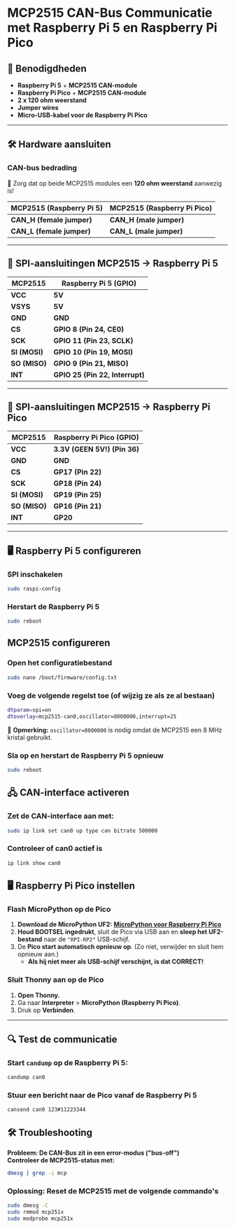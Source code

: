 # MCP2515 CAN-Bus Communicatie met Raspberry Pi 5 en Raspberry Pi Pico

## 📌 Benodigdheden
- **Raspberry Pi 5** + **MCP2515 CAN-module**
- **Raspberry Pi Pico** + **MCP2515 CAN-module**
- **2 x 120 ohm weerstand**
- **Jumper wires**
- **Micro-USB-kabel voor de Raspberry Pi Pico**

---

## 🛠️ Hardware aansluiten

### **CAN-bus bedrading**
🔹 Zorg dat op beide MCP2515 modules een **120 ohm weerstand** aanwezig is!  

| **MCP2515 (Raspberry Pi 5)** | **MCP2515 (Raspberry Pi Pico)** |
|------------------------------|---------------------------------|
| **CAN_H (female jumper)** | **CAN_H (male jumper)** |
| **CAN_L (female jumper)** | **CAN_L (male jumper)** |

---

## 🔌 SPI-aansluitingen MCP2515 → Raspberry Pi 5

| **MCP2515** | **Raspberry Pi 5 (GPIO)** |
|------------|---------------------------|
| **VCC** | **5V** |
| **VSYS** | **5V** |
| **GND** | **GND** |
| **CS** | **GPIO 8 (Pin 24, CE0)** |
| **SCK** | **GPIO 11 (Pin 23, SCLK)** |
| **SI (MOSI)** | **GPIO 10 (Pin 19, MOSI)** |
| **SO (MISO)** | **GPIO 9 (Pin 21, MISO)** |
| **INT** | **GPIO 25 (Pin 22, Interrupt)** |

---

## 🔌 SPI-aansluitingen MCP2515 → Raspberry Pi Pico

| **MCP2515** | **Raspberry Pi Pico (GPIO)** |
|------------|-------------------------------|
| **VCC** | **3.3V (GEEN 5V!) (Pin 36)** |
| **GND** | **GND** |
| **CS** | **GP17 (Pin 22)** |
| **SCK** | **GP18 (Pin 24)** |
| **SI (MOSI)** | **GP19 (Pin 25)** |
| **SO (MISO)** | **GP16 (Pin 21)** |
| **INT** | **GP20** |

---

## 🖥️ Raspberry Pi 5 configureren

### **SPI inschakelen**
```bash
sudo raspi-config
```

### **Herstart de Raspberry Pi 5**
```bash
sudo reboot
```

## MCP2515 configureren

### **Open het configuratiebestand**
```bash
sudo nano /boot/firmware/config.txt
```

###  **Voeg de volgende regelst toe (of wijzig ze als ze al bestaan)**
```bash
dtparam=spi=on
dtoverlay=mcp2515-can0,oscillator=8000000,interrupt=25
```

🔹 **Opmerking:** `oscillator=8000000` is nodig omdat de MCP2515 een 8 MHz kristal gebruikt.


### **Sla op en herstart de Raspberry Pi 5 opnieuw**
```bash
sudo reboot
```

## 🖧 CAN-interface activeren

### **Zet de CAN-interface aan met:**
```bash
sudo ip link set can0 up type can bitrate 500000
```

### **Controleer of can0 actief is**
```bash
ip link show can0
```

## 🖥️ Raspberry Pi Pico instellen

### **Flash MicroPython op de Pico**
1. **Download de MicroPython UF2:** [**MicroPython voor Raspberry Pi Pico**](https://micropython.org/download/RPI_PICO/)  
2. **Houd BOOTSEL ingedrukt**, sluit de Pico via USB aan en **sleep het UF2-bestand** naar de `"RPI-RP2"` USB-schijf.  
3. De **Pico start automatisch opnieuw op**. (Zo niet, verwijder en sluit hem opnieuw aan.)  
   - **Als hij niet meer als USB-schijf verschijnt, is dat CORRECT!** 

### **Sluit Thonny aan op de Pico**
1. **Open Thonny.**
2. Ga naar **Interpreter** > **MicroPython (Raspberry Pi Pico)**.
3. Druk op **Verbinden**.

---

## 🔍 Test de communicatie

### **Start `candump` op de Raspberry Pi 5:**
```bash
candump can0
```

### **Stuur een bericht naar de Pico vanaf de Raspberry Pi 5**
```bash
cansend can0 123#11223344
```

## 🛠️ Troubleshooting

**Probleem: De CAN-Bus zit in een error-modus ("bus-off")**  
**Controleer de MCP2515-status met:**
```bash
dmesg | grep -i mcp
```

### **Oplossing: Reset de MCP2515 met de volgende commando's**
```bash
sudo dmesg -C
sudo rmmod mcp251x
sudo modprobe mcp251x
```